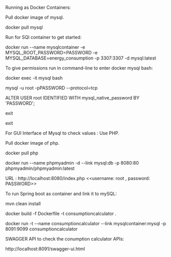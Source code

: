 
Running as Docker Containers:


Pull docker image of mysql.

docker pull mysql

Run for SQl container to get started:

docker run --name mysqlcontainer -e MYSQL_ROOT_PASSWORD=PASSWORD -e MYSQL_DATABASE=energy_consumption -p 3307:3307 -d mysql:latest

To give permissions run in command-line to enter docker mysql bash:

docker exec -it mysql bash

mysql -u root -pPASSWORD --protocol=tcp

ALTER USER root IDENTIFIED WITH mysql_native_password BY 'PASSWORD';

exit

exit


For GUI Interface of Mysql to check values : Use PHP.

Pull docker image of php.

docker pull php

docker run --name phpmyadmin -d --link mysql:db -p 8080:80 phpmyadmin/phpmyadmin:latest

URL : http://localhost:8080/index.php   <<username: root , password: PASSWORD>>


To run Spring boot as container and link it to mySQL:

mvn clean install

docker build -f Dockerfile -t consumptioncalculator .

docker run -t --name consumptioncalculator --link mysqlcontainer:mysql  -p 8091:9099 consumptioncalculator


SWAGGER API to check the conumption calculator APIs:


http://localhost:8091/swagger-ui.html
